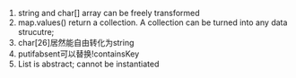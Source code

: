 1. string and char[] array can be freely transformed
2. map.values() return a collection. A collection can be turned into any data strucutre;
3. char[26]居然能自由转化为string
4. putifabsent可以替换!containsKey
5. List is abstract; cannot be instantiated
​